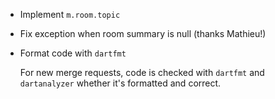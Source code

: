 - Implement `m.room.topic`
- Fix exception when room summary is null (thanks Mathieu!)
- Format code with `dartfmt`

  For new merge requests, code is checked with `dartfmt`
  and `dartanalyzer` whether it's formatted and correct.
